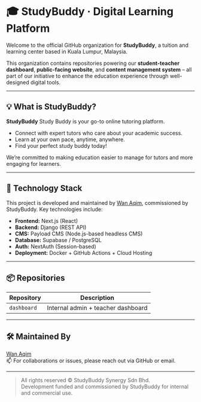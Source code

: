 # 🎓 StudyBuddy · Digital Learning Platform

Welcome to the official GitHub organization for **StudyBuddy**, a tuition and learning center based in Kuala Lumpur, Malaysia.

This organization contains repositories powering our **student-teacher dashboard**, **public-facing website**, and **content management system** – all part of our initiative to enhance the education experience through well-designed digital tools.

---

## 💡 What is StudyBuddy?

**StudyBuddy** Study Buddy is your go-to online tutoring platform. 
- Connect with expert tutors who care about your academic success. 
- Learn at your own pace, anytime, anywhere. 
- Find your perfect study buddy today!

We’re committed to making education easier to manage for tutors and more engaging for learners.

---

## 🚀 Technology Stack

This project is developed and maintained by [Wan Aqim](https://github.com/PyConqueror), commissioned by StudyBuddy. Key technologies include:

- **Frontend:** Next.js (React)  
- **Backend:** Django (REST API)  
- **CMS:** Payload CMS (Node.js-based headless CMS)  
- **Database:** Supabase / PostgreSQL  
- **Auth:** NextAuth (Session-based)  
- **Deployment:** Docker + GitHub Actions + Cloud Hosting

---

## 📦 Repositories

| Repository       | Description                                       |
|------------------|---------------------------------------------------|
| `dashboard`      | Internal admin + teacher dashboard                |

---

## 🛠️ Maintained By

[Wan Aqim](https://github.com/PyConqueror)  
📫 For collaborations or issues, please reach out via GitHub or email.

---

> All rights reserved © StudyBuddy Synergy Sdn Bhd.  
> Development funded and commissioned by StudyBuddy for internal and commercial use.

